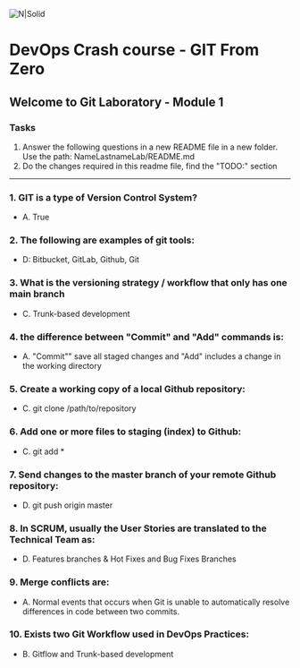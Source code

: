 ![N|Solid](https://media-exp2.licdn.com/dms/image/C4E0BAQEhqEYDn2-LkA/company-logo_100_100/0/1580391093627?e=1663200000&v=beta&t=EO7vueG3ailmZ1RfTbu4knkfQGiqf5LZa1RJ90nt5do)

# DevOps Crash course -​ GIT From Zero
## Welcome to Git Laboratory - Module 1

### Tasks
1. Answer the following questions in a new README file in a new folder. Use the path: NameLastnameLab/README.md
2. Do the changes required in this readme file, find the "TODO:" section

---
### 1. GIT is a type of Version Control System?
- A. True <br> 

### 2. The following are examples of git tools:

- D: Bitbucket, GitLab, Github, Git <br>

### 3. What is the versioning strategy / workflow that only has one main branch

- C. Trunk-based development 

### 4. the difference between "Commit" and "Add" commands is:
- A. "Commit"" save all staged changes and "Add" includes a change in the working directory

### 5. Create a working copy of a local Github repository:

- C. git clone /path/to/repository 


### 6. Add one or more files to staging (index) to Github:

- C. git add * 

### 7. Send changes to the master branch of your remote  Github repository:

- D. git push origin master

### 8. In SCRUM, usually the User Stories are translated to the Technical Team as:

- D. Features branches & Hot Fixes and Bug Fixes Branches

### 9. Merge conflicts are:

- A. Normal events that occurs when Git is unable to automatically resolve differences in code between two commits.

### 10. Exists two Git Workflow used in DevOps Practices:

- B. Gitflow and Trunk-based development 

